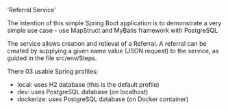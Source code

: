 'Referral Service'

The intention of this simple Spring Boot application is to demonstrate a very simple use case - use MapStruct and MyBatis framework with PostgreSQL

The service allows creation and retieval of a Referral. A referral can be created by supplying a given name value (JSON request) to the service, as guided in the file src/env/Steps.

There 03 usable Spring profiles:
- local: uses H2 database (this is the default profile)
- dev: uses PostgreSQL database (on localhost)
- dockerize: uses PostgreSQL database (on Docker container)